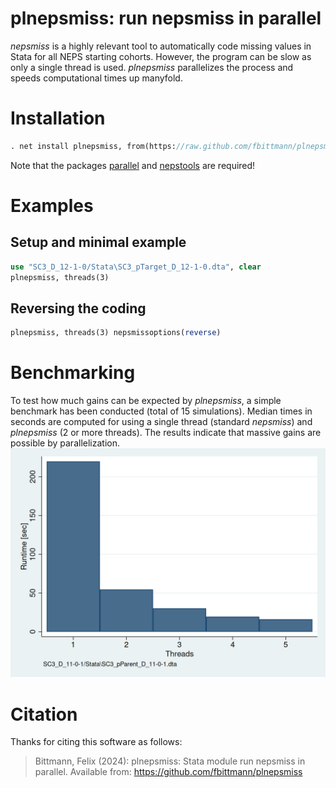 plnepsmiss: run nepsmiss in parallel
======================================================================
_nepsmiss_ is a highly relevant tool to automatically code missing values in Stata for all NEPS starting cohorts. However, the program can be slow as only a single thread is used. _plnepsmiss_ parallelizes the process and speeds computational times up manyfold.

Installation
============

``` stata
. net install plnepsmiss, from(https://raw.github.com/fbittmann/plnepsmiss/stable) replace
```
Note that the packages [parallel](https://github.com/gvegayon/parallel) and [nepstools](https://www.neps-data.de/Data-Center/Overview-and-Assistance/Stata-Tools) are required!

Examples
========

Setup and minimal example
-------------------------
``` stata
use "SC3_D_12-1-0/Stata\SC3_pTarget_D_12-1-0.dta", clear
plnepsmiss, threads(3)

```
Reversing the coding
-------------------------
``` stata
plnepsmiss, threads(3) nepsmissoptions(reverse)

```

Benchmarking
========
To test how much gains can be expected by _plnepsmiss_, a simple benchmark has been conducted (total of 15 simulations). Median times in seconds are computed for using a single thread (standard _nepsmiss_) and _plnepsmiss_ (2 or more threads).
The results indicate that massive gains are possible by parallelization.
![Benchmark](benchmark.png "Benchmark results")

Citation
============
Thanks for citing this software as follows:

> Bittmann, Felix (2024): plnepsmiss: Stata module run nepsmiss in parallel. Available from: https://github.com/fbittmann/plnepsmiss
